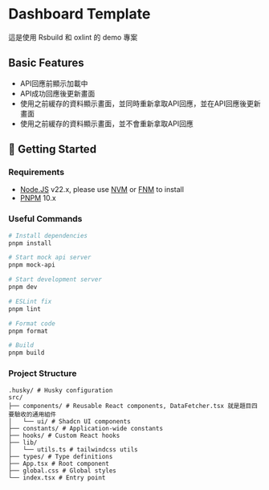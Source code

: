 # Dashboard Template

這是使用 Rsbuild 和 oxlint 的 demo 專案

## Basic Features

- API回應前顯示加載中
- API成功回應後更新畫面
- 使用之前緩存的資料顯示畫面，並同時重新拿取API回應，並在API回應後更新畫面
- 使用之前緩存的資料顯示畫面，並不會重新拿取API回應

## 🚀 Getting Started

### Requirements

- [Node.JS](https://nodejs.org/en/download/) v22.x, please use [NVM](https://github.com/nvm-sh/nvm) or [FNM](https://github.com/Schniz/fnm) to install
- [PNPM](https://pnpm.io/) 10.x

### Useful Commands

```bash
# Install dependencies
pnpm install

# Start mock api server
pnpm mock-api

# Start development server
pnpm dev

# ESLint fix
pnpm lint

# Format code
pnpm format

# Build
pnpm build
```

### Project Structure

```text
.husky/ # Husky configuration
src/
├── components/ # Reusable React components, DataFetcher.tsx 就是題目四要驗收的通用組件
│   └── ui/ # Shadcn UI components
├── constants/ # Application-wide constants
├── hooks/ # Custom React hooks
├── lib/
│   └── utils.ts # tailwindcss utils
├── types/ # Type definitions
├── App.tsx # Root component
├── global.css # Global styles
└── index.tsx # Entry point
```
